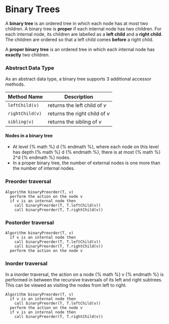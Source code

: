 # Binary Trees

A **binary tree** is an ordered tree in which each node has at most two children. A binary tree is **proper** if each internal node has two children. For each internal node, its children are labelled as a **left child** and a **right child**. The children are ordered so that a left child comes **before** a right child.

A **proper binary tree** is an ordered tree in which each internal node has **exactly** two children.

### Abstract Data Type

As an abstract data type, a binary tree supports 3 additional accessor methods.

| Method Name | Description |
| ----------- | ----------- |
| `leftChild(v)` | returns the left child of *v* |
| `rightChild(v)` | returns the right child of *v* |
| `sibling(v)` | returns the sibling of *v* |

#### Nodes in a binary tree
- At level {% math %} d {% endmath %}, where each node on this level has depth {% math %} d {% endmath %}, there is at most {% math %} 2^d {% endmath %} nodes.
- In a proper binary tree, the number of external nodes is one more than the number of internal nodes.

### Preorder traversal
```
Algorithm binaryPreorder(T, v)
  perform the action on the node v
  if v is an internal node then
    call binaryPreorder(T, T.leftChild(v))
    call binaryPreorder(T, T.rightChild(v))
```

### Postorder traversal
```
Algorithm binaryPreorder(T, v)
  if v is an internal node then
    call binaryPreorder(T, T.leftChild(v))
    call binaryPreorder(T, T.rightChild(v))
  perform the action on the node v
```

### Inorder traversal
In a inorder traversal, the action on a node {% math %} v {% endmath %} is performed in between the recursive traversals of its left and right subtrees. This can be viewed as visiting the nodes from left to right.
```
Algorithm binaryPreorder(T, v)
  if v is an internal node then
    call binaryPreorder(T, T.leftChild(v))
  perform the action on the node v
  if v is an internal node then
    call binaryPreorder(T, T.rightChild(v))

```
